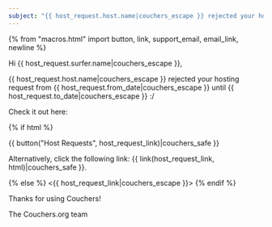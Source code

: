 ```yaml
---
subject: "{{ host_request.host.name|couchers_escape }} rejected your hosting request"
---
```


{% from "macros.html" import button, link, support_email, email_link, newline %}

Hi {{ host_request.surfer.name|couchers_escape }},

{{ host_request.host.name|couchers_escape }} rejected your hosting request from {{ host_request.from_date|couchers_escape }} until {{ host_request.to_date|couchers_escape }} :/

Check it out here:

{% if html %}

{{ button("Host Requests", host_request_link)|couchers_safe }}

Alternatively, click the following link: {{ link(host_request_link, html)|couchers_safe }}.

{% else %}
<{{ host_request_link|couchers_escape }}>
{% endif %}

Thanks for using Couchers!

The Couchers.org team
